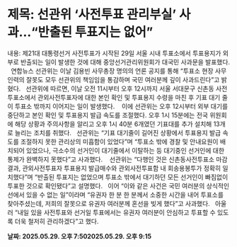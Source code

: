 # **제목: 선관위 ‘사전투표 관리부실’ 사과…“반출된 투표지는 없어”**

  내용: 제21대 대통령선거 사전투표가 시작된 29일 서울 시내 투표소에서 투표용지가 외부로 반출되는 일이 발생한 것에 대해 중앙선거관리위원회가 대국민 사과문을 발표했다.          연합뉴스    선관위는 이날 김용빈 사무총장 명의의 언론 공지를 통해 “투표소 현장 사무 인력의 잘못도 모두 선관위의 책임임을 통감하며 국민 여러분께 깊이 사과드린다”고 밝혔다.     선관위에 따르면, 이날 오전 11시부터 오후 12시까지 서울 서대문구 신촌동 사전투표소에서 관외사전투표자에 대한 본인 확인 및 투표용지 수령을 마친 후 기표 대기 줄이 투표소 밖까지 이어지는 일이 발생했다.      이에 선관위는 오후 12시부터 외부 대기를 중단하고 본인 확인 및 투표용지 발급 속도를 조절했다. 오후 1시 15분에는 전국 위원회에 해당 상황과 주의사항을 알리고 오후 1시 40분 6개였던 기표대를 추가 설치해 13개로 늘리는 조치를 취했다.     선관위는 “기표 대기줄이 길어진 상황에서 투표용지 발급 속도를 조절하지 못한 관리상의 미흡함이 있었다”며 “투표소 밖에 경찰 및 안내요원이 배치되어 있었으나, 극소수의 선거인이 대기줄에서 이탈하는 등 대기중인 선거인에 대한 통제가 완벽하지 못했다”고 사과했다.      선관위는 “다행인 것은 신촌동사전투표소 마감 결과, 관외사전투표자 투표용지 발급매수와 관외사전투표함 내 회송용봉투가 정확히 일치했다”며 “반출된 투표지는 없었으며 투표소 밖에서 대기하던 모든 선거인이 빠짐없이 투표한 것으로 확인됐다”고 설명했다.     이어 “이와 같은 사건은 국민 여러분의 상식적인 선에서 있을 수 없는 일”이라며 “유권자 한 분 한 분께서 소중한 시간을 내어 투표소를 찾아주셨는데, 저희의 잘못으로 유권자 여러분께 혼선을 빚게 했다”고 사과했다.     아울러 “내일 있을 사전투표와 선거일 투표에서는 유권자 여러분이 안심하고 투표할 수 있도록 더욱 철저히 관리하겠다”고 했다.

  **날짜: 2025.05.29. 오후 7:502025.05.29. 오후 9:15**